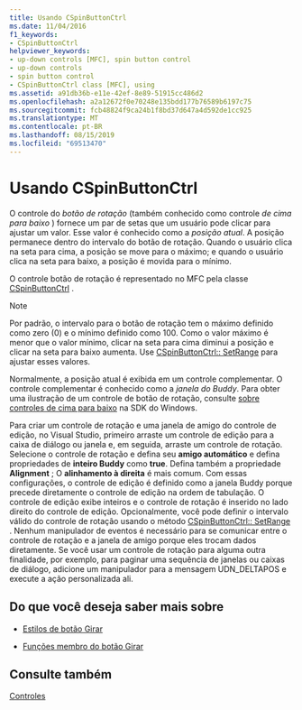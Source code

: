 ```yaml
---
title: Usando CSpinButtonCtrl
ms.date: 11/04/2016
f1_keywords:
- CSpinButtonCtrl
helpviewer_keywords:
- up-down controls [MFC], spin button control
- up-down controls
- spin button control
- CSpinButtonCtrl class [MFC], using
ms.assetid: a91db36b-e11e-42ef-8e89-51915cc486d2
ms.openlocfilehash: a2a12672f0e70248e135bdd177b76589b6197c75
ms.sourcegitcommit: fcb48824f9ca24b1f8bd37d647a4d592de1cc925
ms.translationtype: MT
ms.contentlocale: pt-BR
ms.lasthandoff: 08/15/2019
ms.locfileid: "69513470"
---
```

# <a name="using-cspinbuttonctrl"></a>Usando CSpinButtonCtrl

O controle do *botão de rotação* (também conhecido como controle *de cima para baixo* ) fornece um par de setas que um usuário pode clicar para ajustar um valor. Esse valor é conhecido como a *posição atual*. A posição permanece dentro do intervalo do botão de rotação. Quando o usuário clica na seta para cima, a posição se move para o máximo; e quando o usuário clica na seta para baixo, a posição é movida para o mínimo.

O controle botão de rotação é representado no MFC pela classe [CSpinButtonCtrl](../mfc/reference/cspinbuttonctrl-class.md) .

> [!NOTE]
>  Por padrão, o intervalo para o botão de rotação tem o máximo definido como zero (0) e o mínimo definido como 100. Como o valor máximo é menor que o valor mínimo, clicar na seta para cima diminui a posição e clicar na seta para baixo aumenta. Use [CSpinButtonCtrl:: SetRange](../mfc/reference/cspinbuttonctrl-class.md#setrange) para ajustar esses valores.

Normalmente, a posição atual é exibida em um controle complementar. O controle complementar é conhecido como a *janela do Buddy*. Para obter uma ilustração de um controle de botão de rotação, consulte [sobre controles de cima para baixo](/windows/win32/Controls/up-down-controls) na SDK do Windows.

Para criar um controle de rotação e uma janela de amigo do controle de edição, no Visual Studio, primeiro arraste um controle de edição para a caixa de diálogo ou janela e, em seguida, arraste um controle de rotação. Selecione o controle de rotação e defina seu **amigo automático** e defina propriedades de **inteiro Buddy** como **true**. Defina também a propriedade **Alignment** ; O **alinhamento à direita** é mais comum. Com essas configurações, o controle de edição é definido como a janela Buddy porque precede diretamente o controle de edição na ordem de tabulação. O controle de edição exibe inteiros e o controle de rotação é inserido no lado direito do controle de edição. Opcionalmente, você pode definir o intervalo válido do controle de rotação usando o método [CSpinButtonCtrl:: SetRange](../mfc/reference/cspinbuttonctrl-class.md#setrange) . Nenhum manipulador de eventos é necessário para se comunicar entre o controle de rotação e a janela de amigo porque eles trocam dados diretamente. Se você usar um controle de rotação para alguma outra finalidade, por exemplo, para paginar uma sequência de janelas ou caixas de diálogo, adicione um manipulador para a mensagem UDN_DELTAPOS e execute a ação personalizada ali.

## <a name="what-do-you-want-to-know-more-about"></a>Do que você deseja saber mais sobre

- [Estilos de botão Girar](../mfc/spin-button-styles.md)

- [Funções membro do botão Girar](../mfc/spin-button-member-functions.md)

## <a name="see-also"></a>Consulte também

[Controles](../mfc/controls-mfc.md)
